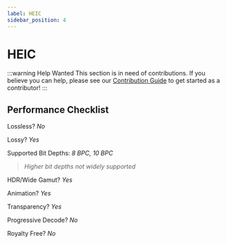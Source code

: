 ```yaml
---
label: HEIC
sidebar_position: 4
---
```


# HEIC

:::warning Help Wanted
This section is in need of contributions. If you believe you can help, please see our [Contribution Guide](../docs/contribution-guide.md) to get started as a contributor!
:::

## Performance Checklist

Lossless? *No*

Lossy? *Yes*

Supported Bit Depths:
*8 BPC, 10 BPC*
> *Higher bit depths not widely supported*

HDR/Wide Gamut? *Yes*

Animation? *Yes*

Transparency? *Yes*

Progressive Decode? *No*

Royalty Free? *No*